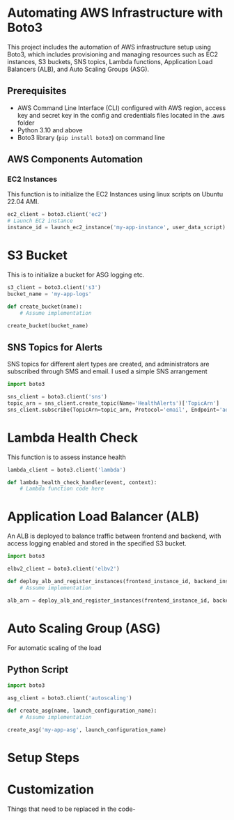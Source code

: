 # Automating AWS Infrastructure with Boto3

This project includes the automation of AWS infrastructure setup using Boto3, which includes provisioning and managing resources such as EC2 instances, S3 buckets, SNS topics, Lambda functions, Application Load Balancers (ALB), and Auto Scaling Groups (ASG). 

## Prerequisites

- AWS Command Line Interface (CLI) configured with AWS region, access key and secret key in the config and credentials files located in the .aws folder
- Python 3.10 and above
- Boto3 library (`pip install boto3`) on command line

## AWS Components Automation

### EC2 Instances

This function is to initialize the EC2 Instances using linux scripts on Ubuntu 22.04 AMI. 

```python
ec2_client = boto3.client('ec2')
# Launch EC2 instance
instance_id = launch_ec2_instance('my-app-instance', user_data_script)
```

# S3 Bucket

This is to initialize a bucket for ASG logging etc.

```python
s3_client = boto3.client('s3')
bucket_name = 'my-app-logs'

def create_bucket(name):
    # Assume implementation

create_bucket(bucket_name)
```
## SNS Topics for Alerts

SNS topics for different alert types are created, and administrators are subscribed through SMS and email. I used a simple SNS arrangement

```python
import boto3

sns_client = boto3.client('sns')
topic_arn = sns_client.create_topic(Name='HealthAlerts')['TopicArn']
sns_client.subscribe(TopicArn=topic_arn, Protocol='email', Endpoint='admin@example.com')
```
# Lambda Health Check

This function is to assess instance health

```python
lambda_client = boto3.client('lambda')

def lambda_health_check_handler(event, context):
    # Lambda function code here
```
# Application Load Balancer (ALB)

An ALB is deployed to balance traffic between frontend and backend, with access logging enabled and stored in the specified S3 bucket.

```python
import boto3

elbv2_client = boto3.client('elbv2')

def deploy_alb_and_register_instances(frontend_instance_id, backend_instance_id, vpc_id, bucket_name):
    # Assume implementation

alb_arn = deploy_alb_and_register_instances(frontend_instance_id, backend_instance_id, 'vpc-xxxx', bucket_name)

```

# Auto Scaling Group (ASG)

For automatic scaling of the load

## Python Script

```python
import boto3

asg_client = boto3.client('autoscaling')

def create_asg(name, launch_configuration_name):
    # Assume implementation

create_asg('my-app-asg', launch_configuration_name)
```
# Setup Steps

# Customization
Things that need to be replaced in the code-



